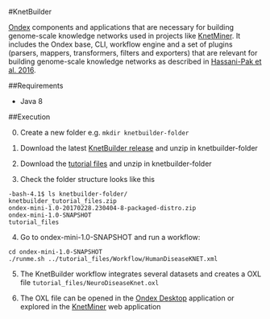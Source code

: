 #KnetBuilder

[Ondex](https://github.com/Rothamsted/ondex-full) components and applications that are necessary for building genome-scale knowledge networks used in projects like [KnetMiner](http://knetminer.rothamsted.ac.uk/). It includes the Ondex base, CLI, workflow engine and a set of plugins (parsers, mappers, transformers, filters and exporters) that are relevant for building genome-scale knowledge networks as described in [Hassani-Pak et al. 2016](http://www.sciencedirect.com/science/article/pii/S2212066116300308).

##Requirements
 - Java 8
 
##Execution

 0. Create a new folder e.g. `mkdir knetbuilder-folder`

 1. Download the latest [KnetBuilder release](https://github.com/Rothamsted/KnetBuilder/releases) and unzip in knetbuilder-folder
 
 2. Download the [tutorial files](https://rrescloud.rothamsted.ac.uk/index.php/s/H6sl0RIT9CoMaUI) and unzip in knetbuilder-folder
 
 3. Check the folder structure looks like this
 ```
 -bash-4.1$ ls knetbuilder-folder/
knetbuilder_tutorial_files.zip
ondex-mini-1.0-20170228.230404-8-packaged-distro.zip
ondex-mini-1.0-SNAPSHOT
tutorial_files
```

 4. Go to ondex-mini-1.0-SNAPSHOT and run a workflow:
  ```
 cd ondex-mini-1.0-SNAPSHOT
 ./runme.sh ../tutorial_files/Workflow/HumanDiseaseKNET.xml
 ```
 
 5. The KnetBuilder workflow integrates several datasets and creates a OXL file `tutorial_files/NeuroDiseaseKnet.oxl`
 
 6. The OXL file can be opened in the [Ondex Desktop](http://www.ondex.org) application or explored in the [KnetMiner](http://knetminer.rothamsted.ac.uk/HumanDisease/) web application
 
